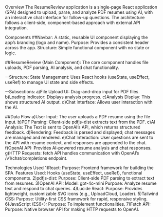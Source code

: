Overview
The ResumeReview application is a single-page React application (SPA) designed to upload, parse, and analyze PDF resumes using AI, with an interactive chat interface for follow-up questions. The architecture follows a client-side, component-based approach with external API integration.

Components
##Navbar:
A static, reusable UI component displaying the app’s branding (logo and name).
Purpose: Provides a consistent header across the app.
Structure: Simple functional component with no state or logic.

##ResumeReview (Main Component):
The core component handles file uploads, PDF parsing, AI analysis, and chat functionality.

--Structure:
State Management: Uses React hooks (useState, useEffect, useRef) to manage UI state and side effects.

--Subsections:
 a)File Upload UI: Drag-and-drop input for PDF files.
 b)Loading Indicator: Displays analysis progress.
 c)Analysis Display: This shows structured AI output.
 d)Chat Interface: Allows user interaction with the AI.
 
##Data Flow
 a)User Input: The user uploads a PDF resume using the file input.
 b)PDF Parsing: Client-side pdfjs-dist extracts text from the PDF.
 c)AI Analysis: The Text is sent to OpenAI’s API, which returns structured feedback.
 d)Rendering: Feedback is parsed and displayed; chat messages are managed and rendered.
 e)Chat Interaction: User questions are sent to the API with resume context, and responses are appended to the chat.
 f)OpenAI API: Provides AI-powered resume analysis and chat responses.
 g)HTTP Requests: fetch API handles communication with OpenAI’s /v1/chat/completions endpoint.

Technologies Used
1)React:
 Purpose: Frontend framework for building the SPA.
 Features Used: Hooks (useState, useEffect, useRef), functional components.
2)pdfjs-dist:
 Purpose: Client-side PDF parsing to extract text from resumes.
3)OpenAI API:
 Model: gpt-4o-mini
 Purpose: Analyze resume text and respond to chat queries.
4)Lucide React:
 Purpose: Provides lightweight, customizable SVG icons (e.g., UploadCloud, Loader).
5)Tailwind CSS:
 Purpose: Utility-first CSS framework for rapid, responsive styling.
6)JavaScript (ES6+):
 Purpose: To implement functionalities.
7)Fetch API:
 Purpose: Native browser API for making HTTP requests to OpenAI.
